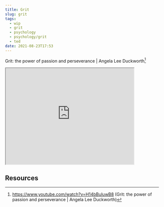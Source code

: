```yaml
---
title: Grit
slug: grit
tags:
  - wip
  - grit
  - psychology
  - psychology/grit
  - ted
date: 2021-08-23T17:53
---
```



Grit: the power of passion and perseverance | Angela Lee Duckworth[^1]
<iframe width="420" height="315" src="https://www.youtube.com/embed/H14bBuluwB8"></iframe>


## Resources

[^1]: https://www.youtube.com/watch?v=H14bBuluwB8 (Grit: the power of passion and perseverance | Angela Lee Duckworth)

